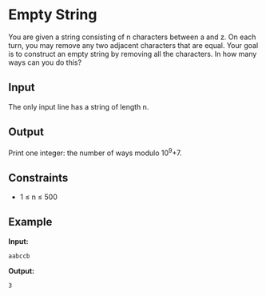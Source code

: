 # Empty String  

You are given a string consisting of n characters between a and z.
On each turn, you may remove any two adjacent characters that are equal. Your goal is to construct an empty string by removing all the characters.
In how many ways can you do this?

## Input

The only input line has a string of length n.

## Output

Print one integer: the number of ways modulo 10<sup>9</sup>+7.

## Constraints

* 1 &le; n &le; 500  

## Example

**Input:**

`aabccb`  

**Output:**

`3`

